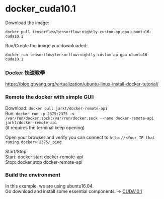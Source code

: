 # docker_cuda10.1

Download the image:  
```shell
docker pull tensorflow/tensorflow:nightly-custom-op-gpu-ubuntu16-cuda10.1
```
Run/Create the image you downloaded:  
```shell
docker run tensorflow/tensorflow:nightly-custom-op-gpu-ubuntu16-cuda10.1
```
### Docker 快速教學
https://blog.gtwang.org/virtualization/ubuntu-linux-install-docker-tutorial/  
### Remote the docker with simple GUI:

Download: `docker pull jarkt/docker-remote-api`  
Run: `docker run -p 2375:2375 -v /var/run/docker.sock:/var/run/docker.sock --name docker-remote-api jarkt/docker-remote-api`  
(it requires the terminal keep opening)  

Open your browser and verify you can connect to `http://<Your IP that runing docker>:2375/_ping`  

Start/Stop:  
Start: docker start docker-remote-api  
Stop: docker stop docker-remote-api  

### Build the environment
In this example, we are using ubuntu16.04.  
Go download and install some essential components. ->
[CUDA10.1](https://developer.nvidia.com/cuda-downloads?target_os=Linux&target_arch=x86_64&=Ubuntu&target_version=16.04&target_type=deb_local)  
